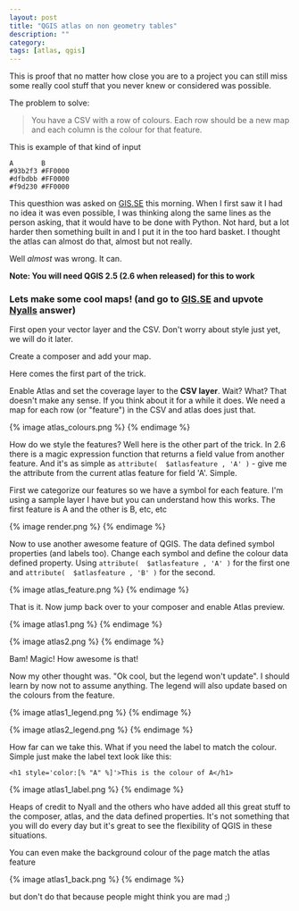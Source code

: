 ```yaml
---
layout: post
title: "QGIS atlas on non geometry tables"
description: ""
category: 
tags: [atlas, qgis]
---
```


This is proof that no matter how close you are to a project you can still miss some really cool stuff that you never knew or considered was possible.  

The problem to solve:

> You have a CSV with a row of colours. Each row should be a new map and each column is the colour for that feature.

This is example of that kind of input

```
A	    B
#93b2f3	#FF0000	
#dfbdbb	#FF0000
#f9d230	#FF0000
``` 

This questhion was asked on [GIS.SE](http://gis.stackexchange.com/q/114746/97) this morning.  When I first saw it I had no idea it was even possible, I was thinking along the same lines as the person asking, that it would have to be done with Python. Not hard, but a lot harder then something built in and I put it in the too hard basket.  I thought the atlas can almost do that, almost but not really.

Well *almost* was wrong. It can.

**Note: You will need QGIS 2.5 (2.6 when released) for this to work**

### Lets make some cool maps! (and go to [GIS.SE](http://gis.stackexchange.com/q/114746/97) and upvote [Nyalls](nyalldawson.net) answer)

First open your vector layer and the CSV. Don't worry about style just yet, we will do it later.

Create a composer and add your map.

Here comes the first part of the trick.

Enable Atlas and set the coverage layer to the **CSV layer**. Wait? What? That doesn't make any sense. If you think about it for a while it does. We need a map for each row (or "feature") in the CSV and atlas does just that. 

{% image atlas_colours.png %}
{% endimage %}

How do we style the features? Well here is the other part of the trick. In 2.6 there is a magic expression function that returns a field value from another feature. And it's as simple as `attribute(  $atlasfeature , 'A' )` - give me the attribute from the current atlas feature for field 'A'. Simple.

First we categorize our features so we have a symbol for each feature. I'm using a sample layer I have but you can understand how this works. The first feature is A and the other is B, etc, etc

{% image render.png %}
{% endimage %}

Now to use another awesome feature of QGIS. The data defined symbol properties (and labels too).  Change each symbol and define the colour data defined property. Using `attribute(  $atlasfeature , 'A' )` for the first one and `attribute(  $atlasfeature , 'B' )` for the second.

{% image atlas_feature.png %}
{% endimage %}

That is it.  Now jump back over to your composer and enable Atlas preview.

{% image atlas1.png %}
{% endimage %}

{% image atlas2.png %}
{% endimage %}

Bam! Magic!  How awesome is that!

Now my other thought was. "Ok cool, but the legend won't update". I should learn by now not to assume anything. The legend will also update based on the colours from the feature.

{% image atlas1_legend.png %}
{% endimage %}

{% image atlas2_legend.png %}
{% endimage %}

How far can we take this.  What if you need the label to match the colour. Simple just make the label text look like this:

```
<h1 style='color:[% "A" %]'>This is the colour of A</h1>
```

{% image atlas1_label.png %}
{% endimage %}

Heaps of credit to Nyall and the others who have added all this great stuff to the composer, atlas, and the data defined properties.  It's not something that you will do every day but it's great to see the flexibility of QGIS in these situations.

You can even make the background colour of the page match the atlas feature

{% image atlas1_back.png %}
{% endimage %}

but don't do that because people might think you are mad ;)

